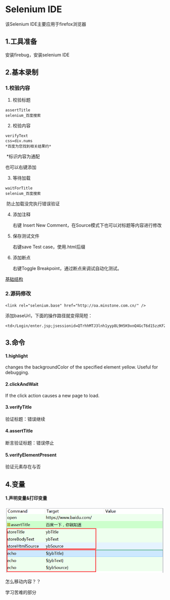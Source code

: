 # Selenium IDE

该Selenium IDE主要应用于firefox浏览器  

## 1.工具准备

安装firebug，安装selenium IDE

## 2.基本录制   

### 1.校验内容    

1. 校验标题

```
assertTitle
selenium_百度搜索
```

2. 校验内容

```
verifyText
css=div.nums
*百度为您找到相关结果约*
```

​	*标识内容为通配    

也可以右键添加   

3. 等待加载

```
waitForTitle
selenium_百度搜索
```

​	防止加载没完执行错误验证    

4. 添加注释

   右键 Insert New Comment，在Source模式下也可以对标题等内容进行修改    

5. 保存测试文件

   右键save Test case，使用.html后缀    

6. 添加断点    

   右键Toggle Breakpoint，通过断点来调试自动化测试。    


[基础结构](../SourceCode/Hello.html)  

### 2.源码修改   

``<link rel="selenium.base" href="http://oa.minstone.com.cn/" />``

添加baseUrl，下面的操作路径就变得简短：

```
<td>/Login/enter.jsp;jsessionid=QTrhhMTJ3lnh1yyp8L9H5K9xnQ4GcT6d15zzKFZ5dKLb2t2KBTcw!1604708425</td>
```

## 3.命令   

#### 1.highlight   

changes the backgroundColor of the specified element yellow.  Useful for debugging.

#### 2.clickAndWait

If the click action causes a new page to load.

#### 3.verifyTitle   

验证标题：错误继续   

#### 4.assertTitle  

断言验证标题：错误停止

#### 5.verifyElementPresent   

验证元素存在与否    

## 4.变量   

#### 1.声明变量&打印变量   

![](../img/p01.png)   


































怎么移动内容？？

学习苦难的部分



